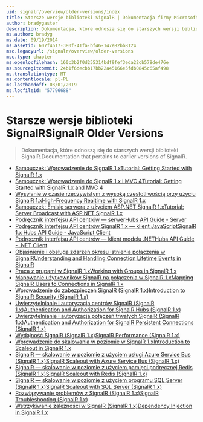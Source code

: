 ```yaml
---
uid: signalr/overview/older-versions/index
title: Starsze wersje biblioteki SignalR | Dokumentacja firmy Microsoft
author: bradygaster
description: Dokumentacja, które odnoszą się do starszych wersji biblioteki SignalR.
ms.author: bradyg
ms.date: 09/19/2014
ms.assetid: 607f4617-380f-41fa-bf46-147e82bb8124
msc.legacyurl: /signalr/overview/older-versions
msc.type: chapter
ms.openlocfilehash: 160c3b2f0d255314bdf9fef3eda22cb578de476e
ms.sourcegitcommit: 24b1f6decbb17bb22a45166e5fdb0845c65af498
ms.translationtype: MT
ms.contentlocale: pl-PL
ms.lasthandoff: 03/01/2019
ms.locfileid: "57796688"
---
```

<a name="signalr-older-versions"></a><span data-ttu-id="baf33-103">Starsze wersje biblioteki SignalR</span><span class="sxs-lookup"><span data-stu-id="baf33-103">SignalR Older Versions</span></span>
====================
> <span data-ttu-id="baf33-104">Dokumentacja, które odnoszą się do starszych wersji biblioteki SignalR.</span><span class="sxs-lookup"><span data-stu-id="baf33-104">Documentation that pertains to earlier versions of SignalR.</span></span>


- [<span data-ttu-id="baf33-105">Samouczek: Wprowadzenie do SignalR 1.x</span><span class="sxs-lookup"><span data-stu-id="baf33-105">Tutorial: Getting Started with SignalR 1.x</span></span>](tutorial-getting-started-with-signalr.md)
- [<span data-ttu-id="baf33-106">Samouczek: Wprowadzenie do SignalR 1.x i MVC 4</span><span class="sxs-lookup"><span data-stu-id="baf33-106">Tutorial: Getting Started with SignalR 1.x and MVC 4</span></span>](tutorial-getting-started-with-signalr-and-mvc-4.md)
- [<span data-ttu-id="baf33-107">Wysyłanie w czasie rzeczywistym z wysoką częstotliwością przy użyciu SignalR 1.x</span><span class="sxs-lookup"><span data-stu-id="baf33-107">High-Frequency Realtime with SignalR 1.x</span></span>](tutorial-high-frequency-realtime-with-signalr.md)
- [<span data-ttu-id="baf33-108">Samouczek: Emisje serwera z użyciem ASP.NET SignalR 1.x</span><span class="sxs-lookup"><span data-stu-id="baf33-108">Tutorial: Server Broadcast with ASP.NET SignalR 1.x</span></span>](tutorial-server-broadcast-with-aspnet-signalr.md)
- [<span data-ttu-id="baf33-109">Podręcznik interfejsu API centrów — serwer</span><span class="sxs-lookup"><span data-stu-id="baf33-109">Hubs API Guide - Server</span></span>](signalr-1x-hubs-api-guide-server.md)
- [<span data-ttu-id="baf33-110">Podręcznik interfejsu API centrów SignalR 1.x — klient JavaScript</span><span class="sxs-lookup"><span data-stu-id="baf33-110">SignalR 1.x Hubs API Guide - JavaScript Client</span></span>](signalr-1x-hubs-api-guide-javascript-client.md)
- [<span data-ttu-id="baf33-111">Podręcznik interfejsu API centrów — klient modelu .NET</span><span class="sxs-lookup"><span data-stu-id="baf33-111">Hubs API Guide - .NET Client</span></span>](signalr-1x-hubs-api-guide-net-client.md)
- [<span data-ttu-id="baf33-112">Objaśnienie i obsługa zdarzeń okresu istnienia połączenia w SignalR</span><span class="sxs-lookup"><span data-stu-id="baf33-112">Understanding and Handling Connection Lifetime Events in SignalR</span></span>](handling-connection-lifetime-events.md)
- [<span data-ttu-id="baf33-113">Praca z grupami w SignalR 1.x</span><span class="sxs-lookup"><span data-stu-id="baf33-113">Working with Groups in SignalR 1.x</span></span>](working-with-groups.md)
- [<span data-ttu-id="baf33-114">Mapowanie użytkowników SignalR na połączenia w SignalR 1.x</span><span class="sxs-lookup"><span data-stu-id="baf33-114">Mapping SignalR Users to Connections in SignalR 1.x</span></span>](mapping-users-to-connections.md)
- [<span data-ttu-id="baf33-115">Wprowadzenie do zabezpieczeń SignalR (SignalR 1.x)</span><span class="sxs-lookup"><span data-stu-id="baf33-115">Introduction to SignalR Security (SignalR 1.x)</span></span>](introduction-to-security.md)
- [<span data-ttu-id="baf33-116">Uwierzytelnianie i autoryzacja centrów SignalR (SignalR 1.x)</span><span class="sxs-lookup"><span data-stu-id="baf33-116">Authentication and Authorization for SignalR Hubs (SignalR 1.x)</span></span>](hub-authorization.md)
- [<span data-ttu-id="baf33-117">Uwierzytelnianie i autoryzacja połączeń trwałych SignalR (SignalR 1.x)</span><span class="sxs-lookup"><span data-stu-id="baf33-117">Authentication and Authorization for SignalR Persistent Connections (SignalR 1.x)</span></span>](persistent-connection-authorization.md)
- [<span data-ttu-id="baf33-118">Wydajność SignalR (SignalR 1.x)</span><span class="sxs-lookup"><span data-stu-id="baf33-118">SignalR Performance (SignalR 1.x)</span></span>](signalr-performance.md)
- [<span data-ttu-id="baf33-119">Wprowadzenie do skalowania w poziomie w SignalR 1.x</span><span class="sxs-lookup"><span data-stu-id="baf33-119">Introduction to Scaleout in SignalR 1.x</span></span>](scaleout-in-signalr.md)
- [<span data-ttu-id="baf33-120">SignalR — skalowanie w poziomie z użyciem usługi Azure Service Bus (SignalR 1.x)</span><span class="sxs-lookup"><span data-stu-id="baf33-120">SignalR Scaleout with Azure Service Bus (SignalR 1.x)</span></span>](scaleout-with-windows-azure-service-bus.md)
- [<span data-ttu-id="baf33-121">SignalR — skalowanie w poziomie z użyciem pamięci podręcznej Redis (SignalR 1.x)</span><span class="sxs-lookup"><span data-stu-id="baf33-121">SignalR Scaleout with Redis (SignalR 1.x)</span></span>](scaleout-with-redis.md)
- [<span data-ttu-id="baf33-122">SignalR — skalowanie w poziomie z użyciem programu SQL Server (SignalR 1.x)</span><span class="sxs-lookup"><span data-stu-id="baf33-122">SignalR Scaleout with SQL Server (SignalR 1.x)</span></span>](scaleout-with-sql-server.md)
- [<span data-ttu-id="baf33-123">Rozwiązywanie problemów z SignalR (SignalR 1.x)</span><span class="sxs-lookup"><span data-stu-id="baf33-123">SignalR Troubleshooting (SignalR 1.x)</span></span>](troubleshooting.md)
- [<span data-ttu-id="baf33-124">Wstrzykiwanie zależności w SignalR (SignalR 1.x)</span><span class="sxs-lookup"><span data-stu-id="baf33-124">Dependency Injection in SignalR 1.x</span></span>](dependency-injection.md)
